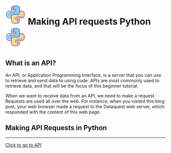 # ![Python](./assets/python.png) Making API requests Python  ![Python](./assets/python.png) 

## What is an API?

An API, or Application Programming Interface, is a server that you can use to retrieve and send data to using code. APIs are most commonly used to retrieve data, and that will be the focus of this beginner tutorial.

When we want to receive data from an API, we need to make a request. Requests are used all over the web. For instance, when you visited this blog post, your web browser made a request to the Dataquest web server, which responded with the content of this web page. 

## Making API Requests in Python
<hr>

[Click to go to API](./src/main.py)